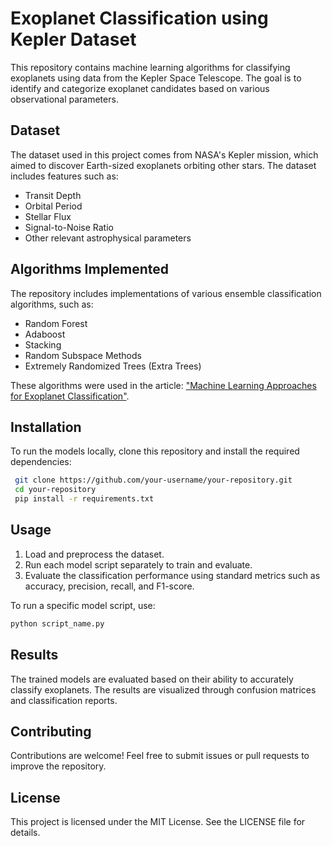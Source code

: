 # Exoplanet Classification using Kepler Dataset

This repository contains machine learning algorithms for classifying exoplanets using data from the Kepler Space Telescope. The goal is to identify and categorize exoplanet candidates based on various observational parameters.

## Dataset

The dataset used in this project comes from NASA's Kepler mission, which aimed to discover Earth-sized exoplanets orbiting other stars. The dataset includes features such as:

- Transit Depth
- Orbital Period
- Stellar Flux
- Signal-to-Noise Ratio
- Other relevant astrophysical parameters

## Algorithms Implemented

The repository includes implementations of various ensemble classification algorithms, such as:

- Random Forest
- Adaboost
- Stacking
- Random Subspace Methods
- Extremely Randomized Trees (Extra Trees)

These algorithms were used in the article: ["Machine Learning Approaches for Exoplanet Classification"](https://www.mdpi.com/2079-9292/13/19/3950).

## Installation

To run the models locally, clone this repository and install the required dependencies:

```bash
 git clone https://github.com/your-username/your-repository.git
 cd your-repository
 pip install -r requirements.txt
```

## Usage

1. Load and preprocess the dataset.
2. Run each model script separately to train and evaluate.
3. Evaluate the classification performance using standard metrics such as accuracy, precision, recall, and F1-score.

To run a specific model script, use:

```bash
python script_name.py
```

## Results

The trained models are evaluated based on their ability to accurately classify exoplanets. The results are visualized through confusion matrices and classification reports.

## Contributing

Contributions are welcome! Feel free to submit issues or pull requests to improve the repository.

## License

This project is licensed under the MIT License. See the LICENSE file for details.

